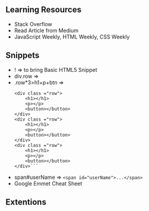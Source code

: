 ## Learning Resources
- Stack Overflow
- Read Article from Medium
- JavaScript Weekly, HTML Weekly, CSS Weekly
## Snippets
- ! => to bring Basic HTML5 Snippet
- div.row => <div class ="row">
- .row*3>h1+p+btn => 
    ```
    <div class ="row">
        <h1></h1>
        <p></p>
        <button></button>
    </div>
    <div class ="row">
        <h1></h1>
        <p></p>
        <button></button>
    </div>
    <div class ="row">
        <h1></h1>
        <p></p>
        <button></button>
    </div>```
- span#userName => 
```<span id="userName">...</span>```
- Google Emmet Cheat Sheet
## Extentions

